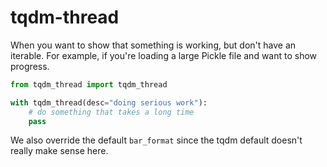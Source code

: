 tqdm-thread
===========

When you want to show that something is working, but don't have an iterable. For example, if you're loading a large
Pickle file and want to show progress.

```python
from tqdm_thread import tqdm_thread

with tqdm_thread(desc="doing serious work"):
    # do something that takes a long time
    pass

```

We also override the default `bar_format` since the tqdm default doesn't really make sense here. 
